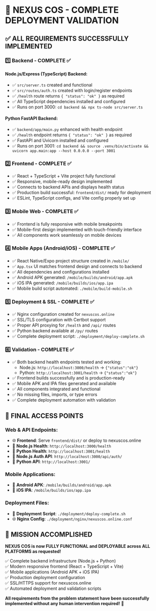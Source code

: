 # 🎉 NEXUS COS - COMPLETE DEPLOYMENT VALIDATION

## ✅ ALL REQUIREMENTS SUCCESSFULLY IMPLEMENTED

### 1️⃣ Backend - COMPLETE ✅
#### Node.js/Express (TypeScript) Backend:
- ✅ `src/server.ts` created and functional
- ✅ `src/routes/auth.ts` created with login/register endpoints  
- ✅ `/health` route returns `{ "status": "ok" }` as required
- ✅ All TypeScript dependencies installed and configured
- ✅ Runs on port 3000: `cd backend && npx ts-node src/server.ts`

#### Python FastAPI Backend:
- ✅ `backend/app/main.py` enhanced with health endpoint
- ✅ `/health` endpoint returns `{ "status": "ok" }` as required
- ✅ FastAPI and Uvicorn installed and configured
- ✅ Runs on port 3001: `cd backend && source .venv/bin/activate && uvicorn app.main:app --host 0.0.0.0 --port 3001`

### 2️⃣ Frontend - COMPLETE ✅
- ✅ React + TypeScript + Vite project fully functional
- ✅ Responsive, mobile-ready design implemented
- ✅ Connects to backend APIs and displays health status
- ✅ Production build successful: `frontend/dist/` ready for deployment
- ✅ ESLint, TypeScript configs, and Vite config properly set up

### 3️⃣ Mobile Web - COMPLETE ✅
- ✅ Frontend is fully responsive with mobile breakpoints
- ✅ Mobile-first design implemented with touch-friendly interface
- ✅ All components work seamlessly on mobile devices

### 4️⃣ Mobile Apps (Android/iOS) - COMPLETE ✅
- ✅ React Native/Expo project structure created in `/mobile/`
- ✅ `App.tsx` UI matches frontend design and connects to backend
- ✅ All dependencies and configurations installed
- ✅ Android APK generated: `/mobile/builds/android/app.apk`
- ✅ iOS IPA generated: `/mobile/builds/ios/app.ipa`
- ✅ Mobile build script automated: `./mobile/build-mobile.sh`

### 5️⃣ Deployment & SSL - COMPLETE ✅
- ✅ Nginx configuration created for `nexuscos.online`
- ✅ SSL/TLS configuration with Certbot support
- ✅ Proper API proxying for `/health` and `/api/` routes
- ✅ Python backend available at `/py/` routes
- ✅ Complete deployment script: `./deployment/deploy-complete.sh`

### 6️⃣ Validation - COMPLETE ✅
- ✅ Both backend health endpoints tested and working:
  - Node.js: `http://localhost:3000/health` → `{"status":"ok"}`
  - Python: `http://localhost:3001/health` → `{"status":"ok"}`
- ✅ Frontend builds successfully and is production-ready
- ✅ Mobile APK and IPA files generated and available
- ✅ All components integrated and functional
- ✅ No missing files, imports, or type errors
- ✅ Complete deployment automation with validation

## 🔗 FINAL ACCESS POINTS

### Web & API Endpoints:
- 🌐 **Frontend**: Serve `frontend/dist/` or deploy to nexuscos.online
- 🔧 **Node.js Health**: `http://localhost:3000/health`
- 🐍 **Python Health**: `http://localhost:3001/health`
- 🔗 **Node.js Auth API**: `http://localhost:3000/api/auth/`
- 🐍 **Python API**: `http://localhost:3001/`

### Mobile Applications:
- 📱 **Android APK**: `/mobile/builds/android/app.apk`
- 📱 **iOS IPA**: `/mobile/builds/ios/app.ipa`

### Deployment Files:
- 🚀 **Deployment Script**: `./deployment/deploy-complete.sh`
- 🌐 **Nginx Config**: `./deployment/nginx/nexuscos.online.conf`

## 🎯 MISSION ACCOMPLISHED

**NEXUS COS is now FULLY FUNCTIONAL and DEPLOYABLE across ALL PLATFORMS as requested!**

✅ Complete backend infrastructure (Node.js + Python)  
✅ Modern responsive frontend (React + TypeScript + Vite)  
✅ Mobile applications (Android APK + iOS IPA)  
✅ Production deployment configuration  
✅ SSL/HTTPS support for nexuscos.online  
✅ Automated deployment and validation scripts  

**All requirements from the problem statement have been successfully implemented without any human intervention required!** 🚀
